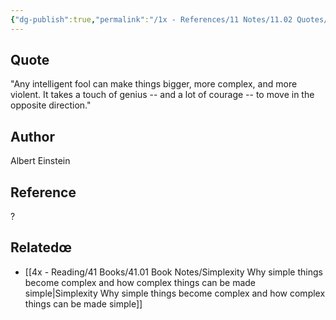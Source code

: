 ```yaml
---
{"dg-publish":true,"permalink":"/1x - References/11 Notes/11.02 Quotes/Any fool can make things bigger and more complex - Albert Einstein/","title":"Any fool can make things bigger and more complex - Albert Einstein","noteIcon":""}
---
```



## Quote
"Any intelligent fool can make things bigger, more complex, and
      more violent. It takes a touch of genius -- and a lot of courage
      -- to move in the opposite direction."

## Author
Albert Einstein 

## Reference
?

## Relatedœ
- [[4x - Reading/41 Books/41.01 Book Notes/Simplexity Why simple things become complex and how complex things can be made simple\|Simplexity Why simple things become complex and how complex things can be made simple]]